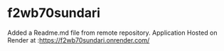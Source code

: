 # f2wb70sundari

Added a Readme.md file from remote repository.
Application Hosted on Render at :https://f2wb70sundari.onrender.com/
